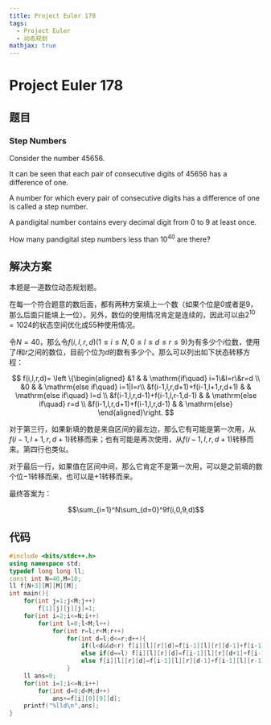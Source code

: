 ```yaml
---
title: Project Euler 178
tags:
  - Project Euler
  - 动态规划
mathjax: true
---
```

<escape><!-- more --></escape>
    


# Project Euler 178
## 题目
### Step Numbers

Consider the number $45656$.

It can be seen that each pair of consecutive digits of $45656$ has a difference of one.

A number for which every pair of consecutive digits has a difference of one is called a step number.

A pandigital number contains every decimal digit from $0$ to $9$ at least once.

How many pandigital step numbers less than $10^{40}$ are there?


## 解决方案

本题是一道数位动态规划题。

在每一个符合题意的数后面，都有两种方案填上一个数（如果个位是$0$或者是$9$，那么后面只能填上一位）。另外，数位的使用情况肯定是连续的，因此可以由$2^{10}=1024$的状态空间优化成$55$种使用情况。

令$N=40$，那么令$f(i,l,r,d)(1\le i\le N,0\le l\le d\le r \le 9 )$为有多少个$i$位数，使用了$l$和$r$之间的数位，目前个位为$d$的数有多少个。那么可以列出如下状态转移方程：

$$
f(i,l,r,d)=
\left \{\begin{aligned}
  &1  & & \mathrm{if\quad} i=1\&l=r\&r=d \\
  &0 & & \mathrm{else if\quad} i=1|l=r\\
  &f(i-1,l,r,d+1)+f(i-1,l+1,r,d+1) & & \mathrm{else if\quad} l=d \\
  &f(i-1,l,r,d-1)+f(i-1,l,r-1,d-1) & & \mathrm{else if\quad} r=d \\
  &f(i-1,l,r,d+1)+f(i-1,l,r,d-1) & & \mathrm{else}
\end{aligned}\right.
$$

对于第三行，如果新填的数是来自区间的最左边，那么它有可能是第一次用，从$f(i-1,l+1,r,d+1)$转移而来；也有可能是再次使用，从$f(i-1,l,r,d+1)$转移而来。第四行也类似。

对于最后一行，如果值在区间中间，那么它肯定不是第一次用，可以是之前填的数个位$-1$转移而来，也可以是$+1$转移而来。

最终答案为：

$$\sum_{i=1}^N\sum_{d=0}^9f(i,0,9,d)$$

## 代码

```C++
#include <bits/stdc++.h>
using namespace std;
typedef long long ll;
const int N=40,M=10;
ll f[N+3][M][M][M];
int main(){
    for(int j=1;j<M;j++)
        f[1][j][j][j]=1;
    for(int i=2;i<=N;i++)
        for(int l=0;l<M;l++)
            for(int r=l;r<M;r++)
                for(int d=l;d<=r;d++){
                    if(l<d&&d<r) f[i][l][r][d]=f[i-1][l][r][d-1]+f[i-1][l][r][d+1];
                    else if(d==l) f[i][l][r][d]=f[i-1][l][r][d+1]+f[i-1][l+1][r][d+1];
                    else f[i][l][r][d]=f[i-1][l][r][d-1]+f[i-1][l][r-1][d-1];
                }
    ll ans=0;
    for(int i=1;i<=N;i++)
        for(int d=0;d<M;d++)
            ans+=f[i][0][9][d];
    printf("%lld\n",ans);
}

```
